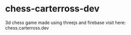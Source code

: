 # chess-carterross-dev
3d chess game made using threejs and firebase visit here: chess.carterross.dev
